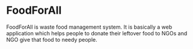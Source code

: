 # FoodForAll
FoodForAll is waste food management system. It is basically a web application which helps people to donate their leftover food to NGOs and NGO give that food to needy people.
